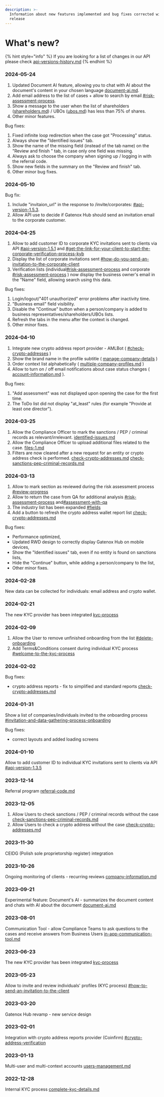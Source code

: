 ```yaml
---
description: >-
  Information about new features implemented and bug fixes corrected within each
  release
---
```


# What's new?

{% hint style="info" %}
If you are looking for a list of changes in our API please check [api-versions-history.md](../gatenox-api/api-reference/api-versions-history.md "mention")
{% endhint %}

### 2024-05-24

1. Updated Document AI feature, allowing you to chat with AI about the document's content in your chosen language [document-ai.md](../compliance-cloud-how-to/risk-assessment/document-ai.md "mention").
2. Add email address to the list of cases + allow to search by email [#risk-assessment-process](../compliance-cloud-how-to/cases-management/corporate-verifications.md#risk-assessment-process "mention").
3. Show a message to the user when the list of shareholders ([shareholders.md](../id-node-how-to/create-and-complete-company-profile/create-modify-ownership-structure/shareholders.md "mention")) / UBOs ([ubos.md](../id-node-how-to/create-and-complete-company-profile/create-modify-ownership-structure/ubos.md "mention")) has less than 75% of shares.
4. Other minor features.

Bug fixes:

1. Fixed infinite loop redirection when the case got "Processing" status.
2. Always show the "Identified issues" tab.
3. Show the name of the missing field (instead of the tab name) on the "Review and finish " tab, in case only one field was missing.
4. Always ask to choose the company when signing up / logging in with the referral code.
5. Show new fields in the summary on the "Review and finish" tab.
6. Other minor bug fixes.

### 2024-05-10

Bug fix:

1. Include "invitaion\_url" in the response to /invite/corporates: [#api-version-1.5.3](../gatenox-api/api-reference/api-versions-history.md#api-version-1.5.3 "mention").
2. Allow API use to decide if Gatenox Hub should send an invitation email to the corporate customer.

### 2024-04-25

1. Allow to add customer ID to corporate KYC invitations sent to clients via API [#api-version-1.5.1](../gatenox-api/api-reference/api-versions-history.md#api-version-1.5.1 "mention") and [#get-the-link-for-your-client-to-start-the-corporate-verification-process-kyb](../gatenox-api/api-reference/corporate-verifications.md#get-the-link-for-your-client-to-start-the-corporate-verification-process-kyb "mention")
2. Display the list of corporate invitations sent  [#how-do-you-send-an-invitation-to-the-corporate-client](../compliance-cloud-how-to/cases-management/corporate-verifications.md#how-do-you-send-an-invitation-to-the-corporate-client "mention")
3. Verification lists (individual[#risk-assessment-process](../compliance-cloud-how-to/cases-management/individual-verifications.md#risk-assessment-process "mention") and corporate [#risk-assessment-process](../compliance-cloud-how-to/cases-management/corporate-verifications.md#risk-assessment-process "mention") ) now display the business owner's email in the "Name" field, allowing search using this data.

Bug fixes:

1. Login/logout/"401 unauthorized" error problems after inactivity time.
2. "Business email" field visibility.
3. Disable the "Continue" button when a person/company is added to business representatives/shareholders/UBOs lists.
4. Refresh the tabs in the menu after the context is changed.
5. Other minor fixes.

### 2024-04-10

1. Integrate new crypto address report provider - AMLBot ( [#check-crypto-addresses](../compliance-cloud-how-to/comprehensive-screening/#check-crypto-addresses "mention") )
2. Show the brand name in the profile subtitle ( [manage-company-details](../id-node-how-to/create-and-complete-company-profile/manage-company-details/ "mention") )
3. Order context list alphabetically ( [multiple-company-profiles.md](../compliance-cloud-how-to/multiple-company-profiles.md "mention") )
4. Allow to turn on / off email notifications about case status changes ( [account-information.md](../general-settings/account-information.md "mention") ).

Bug fixes:

1. "Add assessment" was not displayed upon opening the case for the first time.
2. The ToDo list did not display "at\_least" rules (for example "Provide at least one director").

### 2024-03-25

1. Allow the Compliance Officer to mark the sanctions / PEP / criminal records as relevant/irrelevant. [identified-issues.md](../compliance-cloud-how-to/risk-assessment/identified-issues.md "mention")
2. Allow the Compliance Officer to upload additional files related to the case. [files-1.md](../compliance-cloud-how-to/risk-assessment/files-1.md "mention")
3. Filters are now cleared after a new request for an entity or crypto address check is performed. [check-crypto-addresses.md](../compliance-cloud-how-to/comprehensive-screening/check-crypto-addresses.md "mention") [check-sanctions-pep-criminal-records.md](../compliance-cloud-how-to/comprehensive-screening/check-sanctions-pep-criminal-records.md "mention")

### 2024-03-13

1. Allow to mark section as reviewed during the risk assessment process [#review-progress](../compliance-cloud-how-to/risk-assessment/#review-progress "mention")
2. Allow to return the case from QA for additional analysis [#risk-assessment-process](../compliance-cloud-how-to/cases-management/corporate-verifications.md#risk-assessment-process "mention") and[#assessment-with-qa](../compliance-cloud-how-to/risk-assessment/final-assessment.md#assessment-with-qa "mention")
3. The industry list has been expanded  [#fields](../id-node-how-to/create-and-complete-company-profile/manage-company-details/business-details.md#fields "mention")
4. Add a button to refresh the crypto address wallet report list [check-crypto-addresses.md](../compliance-cloud-how-to/comprehensive-screening/check-crypto-addresses.md "mention")

Bug fixes:

* Performance optimized,
* Updated RWD design to correctly display Gatenox Hub on mobile devices,
* Show the "Identified issues" tab, even if no entity is found on sanctions lists,
* Hide the "Continue" button, while adding a person/company to the list,
* Other minor fixes.

### 2024-02-28

New data can be collected for individuals: email address and crypto wallet.

### 2024-02-21

The new KYC provider has been integrated [kyc-process](../id-node-how-to/kyc-process/ "mention")

### 2024-02-09

1. Allow the User to remove unfinished onboarding from the list [#delete-onboarding](../id-node-how-to/share-company-profile/start-onboarding.md#delete-onboarding "mention")
2. Add Terms\&Conditions consent during individual KYC process [#welcome-to-the-kyc-process](../id-node-how-to/i-received-email-from-gatenox/invitation-for-kyc.md#welcome-to-the-kyc-process "mention")

### 2024-02-02

Bug fixes:

* crypto address reports - fix to simplified and standard reports [check-crypto-addresses.md](../compliance-cloud-how-to/comprehensive-screening/check-crypto-addresses.md "mention")

### 2024-01-31

Show a list of companies/individuals invited to the onboarding process [#invitation-and-data-gathering-process-onboarding](../compliance-cloud-how-to/cases-management/corporate-verifications.md#invitation-and-data-gathering-process-onboarding "mention")

Bug fixes:

* correct layouts and added loading screens

### 2024-01-10

Allow to add customer ID to individual KYC invitations sent to clients via API [#api-version-1.3.5](../gatenox-api/api-reference/api-versions-history.md#api-version-1.3.5 "mention")

### 2023-12-14

Referral program [referral-code.md](../compliance-cloud-how-to/start-onboarding-customers-with-gatenox/referral-code.md "mention")

### 2023-12-05

1. Allow Users to check sanctions / PEP / criminal records without the case [check-sanctions-pep-criminal-records.md](../compliance-cloud-how-to/comprehensive-screening/check-sanctions-pep-criminal-records.md "mention")
2. Allow Users to check a crypto address without the case [check-crypto-addresses.md](../compliance-cloud-how-to/comprehensive-screening/check-crypto-addresses.md "mention")

### 2023-11-30

CEIDG (Polish sole proprietorship register) integration

### 2023-10-26

Ongoing monitoring of clients - recurring reviews [company-information.md](../general-settings/company-information.md "mention")

### 2023-09-21

Experimental feature: Document's AI - summarizes the document content and chats with AI about the document [document-ai.md](../compliance-cloud-how-to/risk-assessment/document-ai.md "mention")

### 2023-08-01

Communication Tool - allow Compliance Teams to ask questions to the cases and receive answers from Business Users [in-app-communication-tool.md](../compliance-cloud-how-to/risk-assessment/in-app-communication-tool.md "mention")

### 2023-06-23

The new KYC provider has been integrated [kyc-process](../id-node-how-to/kyc-process/ "mention")

### 2023-05-23

Allow to invite and review individuals' profiles (KYC process) [#how-to-send-an-invitation-to-the-client](../compliance-cloud-how-to/cases-management/individual-verifications.md#how-to-send-an-invitation-to-the-client "mention")

### 2023-03-20

Gatenox Hub revamp - new service design

### 2023-02-01

Integration with crypto address reports provider (Coinfirm) [#crypto-address-verification](../compliance-cloud-how-to/risk-assessment/company-details.md#crypto-address-verification "mention")

### 2023-01-13

Multi-user and multi-context accounts [users-management.md](../general-settings/users-management.md "mention")

### 2022-12-28

Internal KYC process [complete-kyc-details.md](../id-node-how-to/kyc-process/complete-kyc-details.md "mention")
